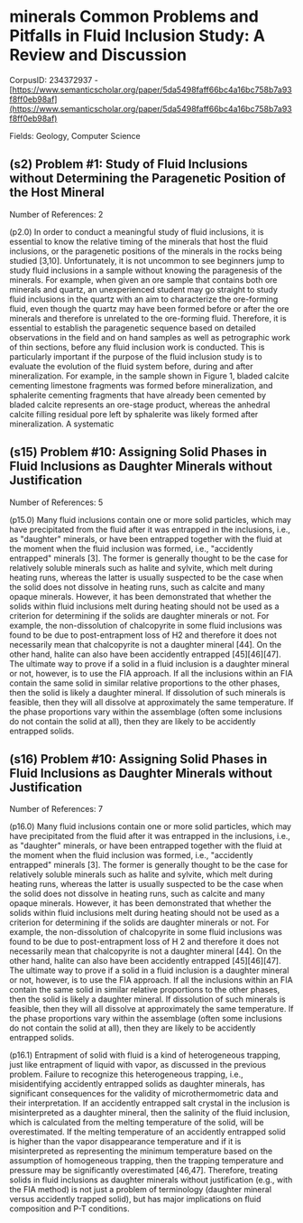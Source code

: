 # minerals Common Problems and Pitfalls in Fluid Inclusion Study: A Review and Discussion

CorpusID: 234372937 - [https://www.semanticscholar.org/paper/5da5498faff66bc4a16bc758b7a93f8ff0eb98af](https://www.semanticscholar.org/paper/5da5498faff66bc4a16bc758b7a93f8ff0eb98af)

Fields: Geology, Computer Science

## (s2) Problem #1: Study of Fluid Inclusions without Determining the Paragenetic Position of the Host Mineral
Number of References: 2

(p2.0) In order to conduct a meaningful study of fluid inclusions, it is essential to know the relative timing of the minerals that host the fluid inclusions, or the paragenetic positions of the minerals in the rocks being studied [3,10]. Unfortunately, it is not uncommon to see beginners jump to study fluid inclusions in a sample without knowing the paragenesis of the minerals. For example, when given an ore sample that contains both ore minerals and quartz, an unexperienced student may go straight to study fluid inclusions in the quartz with an aim to characterize the ore-forming fluid, even though the quartz may have been formed before or after the ore minerals and therefore is unrelated to the ore-forming fluid. Therefore, it is essential to establish the paragenetic sequence based on detailed observations in the field and on hand samples as well as petrographic work of thin sections, before any fluid inclusion work is conducted. This is particularly important if the purpose of the fluid inclusion study is to evaluate the evolution of the fluid system before, during and after mineralization. For example, in the sample shown in Figure 1, bladed calcite cementing limestone fragments was formed before mineralization, and sphalerite cementing fragments that have already been cemented by bladed calcite represents an ore-stage product, whereas the anhedral calcite filling residual pore left by sphalerite was likely formed after mineralization. A systematic 
## (s15) Problem #10: Assigning Solid Phases in Fluid Inclusions as Daughter Minerals without Justification
Number of References: 5

(p15.0) Many fluid inclusions contain one or more solid particles, which may have precipitated from the fluid after it was entrapped in the inclusions, i.e., as "daughter" minerals, or have been entrapped together with the fluid at the moment when the fluid inclusion was formed, i.e., "accidently entrapped" minerals [3]. The former is generally thought to be the case for relatively soluble minerals such as halite and sylvite, which melt during heating runs, whereas the latter is usually suspected to be the case when the solid does not dissolve in heating runs, such as calcite and many opaque minerals. However, it has been demonstrated that whether the solids within fluid inclusions melt during heating should not be used as a criterion for determining if the solids are daughter minerals or not. For example, the non-dissolution of chalcopyrite in some fluid inclusions was found to be due to post-entrapment loss of H2 and therefore it does not necessarily mean that chalcopyrite is not a daughter mineral [44]. On the other hand, halite can also have been accidently entrapped [45][46][47]. The ultimate way to prove if a solid in a fluid inclusion is a daughter mineral or not, however, is to use the FIA approach. If all the inclusions within an FIA contain the same solid in similar relative proportions to the other phases, then the solid is likely a daughter mineral. If dissolution of such minerals is feasible, then they will all dissolve at approximately the same temperature. If the phase proportions vary within the assemblage (often some inclusions do not contain the solid at all), then they are likely to be accidently entrapped solids.
## (s16) Problem #10: Assigning Solid Phases in Fluid Inclusions as Daughter Minerals without Justification
Number of References: 7

(p16.0) Many fluid inclusions contain one or more solid particles, which may have precipitated from the fluid after it was entrapped in the inclusions, i.e., as "daughter" minerals, or have been entrapped together with the fluid at the moment when the fluid inclusion was formed, i.e., "accidently entrapped" minerals [3]. The former is generally thought to be the case for relatively soluble minerals such as halite and sylvite, which melt during heating runs, whereas the latter is usually suspected to be the case when the solid does not dissolve in heating runs, such as calcite and many opaque minerals. However, it has been demonstrated that whether the solids within fluid inclusions melt during heating should not be used as a criterion for determining if the solids are daughter minerals or not. For example, the non-dissolution of chalcopyrite in some fluid inclusions was found to be due to post-entrapment loss of H 2 and therefore it does not necessarily mean that chalcopyrite is not a daughter mineral [44]. On the other hand, halite can also have been accidently entrapped [45][46][47]. The ultimate way to prove if a solid in a fluid inclusion is a daughter mineral or not, however, is to use the FIA approach. If all the inclusions within an FIA contain the same solid in similar relative proportions to the other phases, then the solid is likely a daughter mineral. If dissolution of such minerals is feasible, then they will all dissolve at approximately the same temperature. If the phase proportions vary within the assemblage (often some inclusions do not contain the solid at all), then they are likely to be accidently entrapped solids.

(p16.1) Entrapment of solid with fluid is a kind of heterogeneous trapping, just like entrapment of liquid with vapor, as discussed in the previous problem. Failure to recognize this heterogeneous trapping, i.e., misidentifying accidently entrapped solids as daughter minerals, has significant consequences for the validity of microthermometric data and their interpretation. If an accidently entrapped salt crystal in the inclusion is misinterpreted as a daughter mineral, then the salinity of the fluid inclusion, which is calculated from the melting temperature of the solid, will be overestimated. If the melting temperature of an accidently entrapped solid is higher than the vapor disappearance temperature and if it is misinterpreted as representing the minimum temperature based on the assumption of homogeneous trapping, then the trapping temperature and pressure may be significantly overestimated [46,47]. Therefore, treating solids in fluid inclusions as daughter minerals without justification (e.g., with the FIA method) is not just a problem of terminology (daughter mineral versus accidently trapped solid), but has major implications on fluid composition and P-T conditions.
